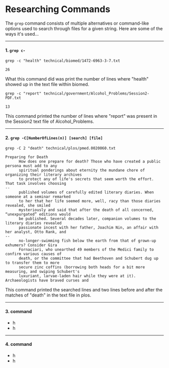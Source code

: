 # Researching Commands
The ```grep``` command consists of multiple alternatives or command-like options used to search through files for a given string. Here are some of the ways it's used... 

***

#### 1. ```grep c-```
  ```
  grep -c "health" technical/biomed/1472-6963-3-7.txt
  ```
  ```
  26
  ```
  What this command did was print the number of lines where "health" showed up in the text file within biomed. 
  ```
  grep -c "report" technical/government/Alcohol_Problems/Session2-PDF.txt
  ``` 
  ```
  13
  ```
  This command printed the number of lines where "report" was present in the Session2 text file of Alcohol_Problems.

***

#### 2. ```grep -C[NumberOfLines(n)] [search] [file]``` 
  ```
  grep -C 2 "death" technical/plos/pmed.0020060.txt
  ``` 
  
  ```
  Preparing for Death
        How does one prepare for death? Those who have created a public persona must add to any
        spiritual ponderings about eternity the mundane chore of organizing their literary archives
        to protect any of life's secrets that seem worth the effort. That task involves choosing
--
        published volumes of carefully edited literary diaries. When someone at a seminar remarked
        to her that her life seemed more, well, racy than those diaries revealed, she smiled
        mysteriously and said that after the death of all concerned, “unexpurgated” editions would
        be published. Several decades later, companion volumes to the literary diaries revealed
        passionate incest with her father, Joachim Nin, an affair with her analyst, Otto Rank, and
--
        no-longer-swimming fish below the earth from that of grown-up exhumers? Consider Gira
        Fornaciari, who unearthed 49 members of the Medici family to confirm various causes of
        death, or the committee that had Beethoven and Schubert dug up to transfer them to more
        secure zinc coffins (borrowing both heads for a bit more measuring, and swiping Schubert's
        luxuriant, larvae-laden hair while they were at it). Archaeologists have braved curses and
 ```
 This command printed the searched lines and two lines before and after the matches of "death" in the text file in plos.
 

***

#### 3. command
  * h
  * h

***

#### 4. command
  * h
  * h
